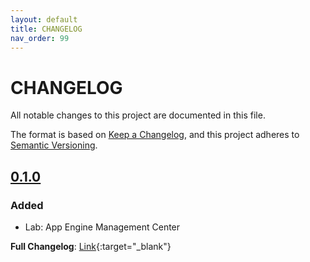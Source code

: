 ```yaml
---
layout: default
title: CHANGELOG
nav_order: 99
---
```

# CHANGELOG

All notable changes to this project are documented in this file.

The format is based on [Keep a Changelog](https://keepachangelog.com/en/1.0.0/),
and this project adheres to [Semantic Versioning](https://semver.org/spec/v2.0.0.html).

## [0.1.0] 

### Added

- Lab: App Engine Management Center

**Full Changelog**: [Link](https://github.com/CreatorWorkflowsNow/lab_aemc/releases/tag/v0.1.0){:target="_blank"}

[0.1.0]: https://github.com/CreatorWorkflowsNow/lab_aemc/releases/tag/v0.1.0
